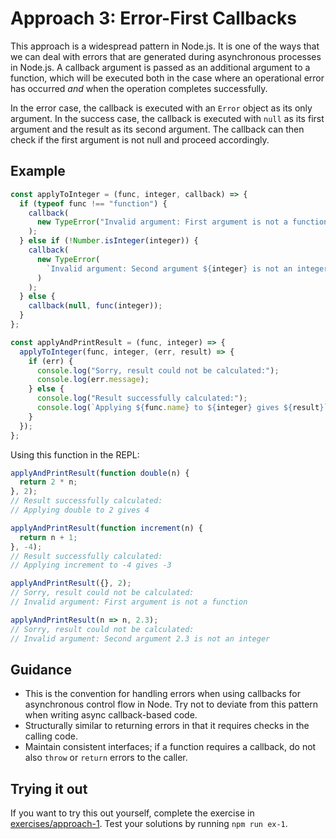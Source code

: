 # Approach 3: Error-First Callbacks

This approach is a widespread pattern in Node.js. It is one of the ways that we can deal with errors that are generated during asynchronous processes in Node.js. A callback argument is passed as an additional argument to a function, which will be executed both in the case where an operational error has occurred _and_ when the operation completes successfully.

In the error case, the callback is executed with an `Error` object as its only argument. In the success case, the callback is executed with `null` as its first argument and the result as its second argument. The callback can then check if the first argument is not null and proceed accordingly.

## Example

```js
const applyToInteger = (func, integer, callback) => {
  if (typeof func !== "function") {
    callback(
      new TypeError("Invalid argument: First argument is not a function")
    );
  } else if (!Number.isInteger(integer)) {
    callback(
      new TypeError(
        `Invalid argument: Second argument ${integer} is not an integer`
      )
    );
  } else {
    callback(null, func(integer));
  }
};

const applyAndPrintResult = (func, integer) => {
  applyToInteger(func, integer, (err, result) => {
    if (err) {
      console.log("Sorry, result could not be calculated:");
      console.log(err.message);
    } else {
      console.log("Result successfully calculated:");
      console.log(`Applying ${func.name} to ${integer} gives ${result}`);
    }
  });
};
```

Using this function in the REPL:

```js
applyAndPrintResult(function double(n) {
  return 2 * n;
}, 2);
// Result successfully calculated:
// Applying double to 2 gives 4

applyAndPrintResult(function increment(n) {
  return n + 1;
}, -4);
// Result successfully calculated:
// Applying increment to -4 gives -3

applyAndPrintResult({}, 2);
// Sorry, result could not be calculated:
// Invalid argument: First argument is not a function

applyAndPrintResult(n => n, 2.3);
// Sorry, result could not be calculated:
// Invalid argument: Second argument 2.3 is not an integer
```

## Guidance

- This is the convention for handling errors when using callbacks for asynchronous control flow in Node. Try not to deviate from this pattern when writing async callback-based code.
- Structurally similar to returning errors in that it requires checks in the calling code.
- Maintain consistent interfaces; if a function requires a callback, do not also `throw` or `return` errors to the caller.

## Trying it out

If you want to try this out yourself, complete the exercise in [exercises/approach-1](../exercises/approach3). Test your solutions by running `npm run ex-1`.
